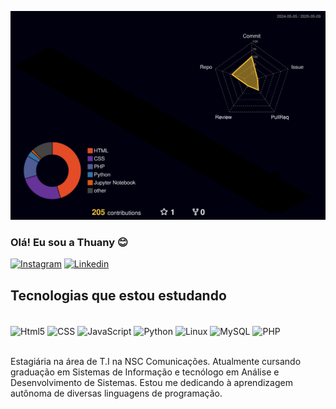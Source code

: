 ![](./profile-3d-contrib/profile-night-rainbow.svg)




### Olá! Eu sou a Thuany 😊

[![Instagram](https://img.shields.io/badge/Instagram-E4405F?style=for-the-badge&logo=instagram&logoColor=white)](https://www.instagram.com/thuany.pk/)
[![Linkedin](	https://img.shields.io/badge/LinkedIn-0077B5?style=for-the-badge&logo=linkedin&logoColor=white)](https://www.linkedin.com/in/thuanypaulakamers/)


## Tecnologias que estou estudando

<div style="display: inline_block"><br/>
  <img align="center" alt="Html5" src="https://img.shields.io/badge/HTML5-E34F26?style=for-the-badge&logo=html5&logoColor=white" />
  <img align="center" alt="CSS" src="https://img.shields.io/badge/CSS-239120?&style=for-the-badge&logo=css3&logoColor=white" />
  <img align="center" alt="JavaScript" src="https://img.shields.io/badge/JavaScript-F7DF1E?logo=javascript&logoColor=black&style=for-the-badge" />
  <img align="center" alt="Python" src="https://img.shields.io/badge/Python-3776AB?style=for-the-badge&logo=python&logoColor=white" />
  <img align="center" alt="Linux" src="https://img.shields.io/badge/Linux-E34F26?logo=linux&logoColor=black&style=for-the-badge" />
  <img align="center" alt="MySQL" src="https://img.shields.io/badge/mysql-4479A1.svg?style=for-the-badge&logo=mysql&logoColor=white" />
  <img align="center" alt="PHP" src="https://img.shields.io/badge/PHP-777BB4?logo=php&logoColor=white&style=for-the-badge" />
</div><br/>

Estagiária na área de T.I na NSC Comunicações.
Atualmente cursando graduação em Sistemas de Informação e tecnólogo em Análise e Desenvolvimento de Sistemas. Estou me dedicando à aprendizagem autônoma de diversas linguagens de programação.
